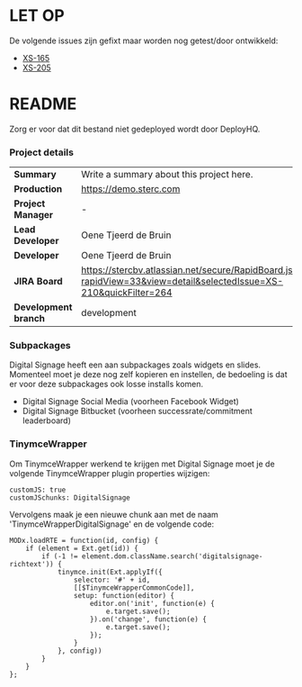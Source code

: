 # LET OP #
De volgende issues zijn gefixt maar worden nog getest/door ontwikkeld:

* [XS-165](https://stercbv.atlassian.net/browse/XS-165)
* [XS-205](https://stercbv.atlassian.net/browse/XS-205)

# README #
Zorg er voor dat dit bestand niet gedeployed wordt door DeployHQ.

### Project details ###

|                       |                                                                    |
|-----------------------|--------------------------------------------------------------------|
| **Summary**           | Write a summary about this project here.                           |
| **Production**        | https://demo.sterc.com                                             |
| **Project Manager**   | -                                                                  |
| **Lead Developer**    | Oene Tjeerd de Bruin                                               |
| **Developer**         | Oene Tjeerd de Bruin                                               |
| **JIRA Board**        | https://stercbv.atlassian.net/secure/RapidBoard.jspa?rapidView=33&view=detail&selectedIssue=XS-210&quickFilter=264 |
| **Development branch**| development                                                        |

### Subpackages ###

Digital Signage heeft een aan subpackages zoals widgets en slides. Momenteel moet je deze nog zelf kopieren en instellen, de bedoeling is dat er voor deze subpackages ook losse installs komen.

* Digital Signage Social Media (voorheen Facebook Widget)
* Digital Signage Bitbucket (voorheen successrate/commitment leaderboard)

### TinymceWrapper ###

Om TinymceWrapper werkend te krijgen met Digital Signage moet je de volgende TinymceWrapper plugin properties wijzigen:

```
customJS: true
customJSchunks: DigitalSignage
```

Vervolgens maak je een nieuwe chunk aan met de naam 'TinymceWrapperDigitalSignage' en de volgende code:

```
MODx.loadRTE = function(id, config) {
    if (element = Ext.get(id)) {
        if (-1 != element.dom.className.search('digitalsignage-richtext')) {
            tinymce.init(Ext.applyIf({
                selector: '#' + id,
                [[$TinymceWrapperCommonCode]],
                setup: function(editor) {
                    editor.on('init', function(e) {
                        e.target.save();
                    }).on('change', function(e) {
                        e.target.save();
                    });
                }
            }, config))
        }
    }
};
```